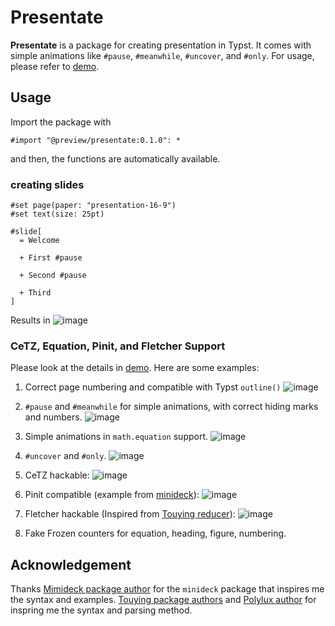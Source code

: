 # Presentate
**Presentate** is a package for creating presentation in Typst. It comes with simple animations like `#pause`, `#meanwhile`, `#uncover`, and `#only`. For usage, please refer to [demo](https://github.com/pacaunt/typst-presentate/blob/main/examples/demo.pdf).

## Usage 
Import the package with 
```typst
#import "@preview/presentate:0.1.0": *
```
and then, the functions are automatically available. 

### creating slides 
```typst
#set page(paper: "presentation-16-9")
#set text(size: 25pt)

#slide[
  = Welcome 

  + First #pause 

  + Second #pause 

  + Third
]
```
Results in 
![image](https://github.com/user-attachments/assets/89adc75e-be3c-471c-ac4f-5681feef17ca)

### CeTZ, Equation, Pinit, and Fletcher Support
Please look at the details in [demo](https://github.com/pacaunt/typst-presentate/blob/main/examples/demo.pdf).
Here are some examples: 
1. Correct page numbering and compatible with Typst `outline()` ![image](https://github.com/user-attachments/assets/46079a87-7917-41ff-bfed-1f37769bb463)

2. `#pause` and `#meanwhile` for simple animations, with correct hiding marks and numbers. ![image](https://github.com/user-attachments/assets/97d77d9f-5f79-400b-9d22-2d1ef0b992d9)

3. Simple animations in `math.equation` support. ![image](https://github.com/user-attachments/assets/2ca66888-3f47-4cf3-8286-47f0997812bd)
4. `#uncover` and `#only`. ![image](https://github.com/user-attachments/assets/4040857c-9322-42a2-972c-57a7fc68f7e0)
5. CeTZ hackable: ![image](https://github.com/user-attachments/assets/5ec8d403-5c09-444e-a299-5fa238c90aac)
6. Pinit compatible (example from [minideck](https://github.com/knuesel/typst-minideck)): ![image](https://github.com/user-attachments/assets/d3459085-0b74-4f7f-8887-7840fd6817df)

7. Fletcher hackable (Inspired from [Touying reducer](https://touying-typ.github.io/docs/integration/fletcher)): ![image](https://github.com/user-attachments/assets/7f1e3440-13af-4795-991d-d1ae567caf42)
8. Fake Frozen counters for equation, heading, figure, numbering. 
 

## Acknowledgement 
Thanks [Mimideck package author](https://github.com/knuesel/typst-minideck) for the `minideck` package that inspires me the syntax and examples.
[Touying package authors](https://github.com/touying-typ/touying) and [Polylux author](https://github.com/polylux-typ/polylux) for inspring me the syntax and parsing method. 
